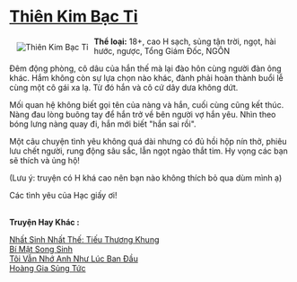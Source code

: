 <a href="https://utruyen.com/truyen/thien-kim-bac-ti/21160/" title="Thiên Kim Bạc Tỉ"><h1>Thiên Kim Bạc Tỉ</h1></a><div style="display:table"><img align="right" style="float: left; padding: 10px;" src="https://utruyen.com/images/story/200x260/thien-kim-bac-ti.jpg" alt="Thiên Kim Bạc Tỉ"><b>Thể loại:</b> 18+, cao H sạch, sủng tận trời, ngọt, hài hước, ngược, Tổng Giám Đốc, NGÔN<p></p>Đêm động phòng, cô dâu của hắn thế mà lại đào hôn cùng người đàn ông khác. Hắm không còn sự lựa chọn nào khác, đành phải hoàn thành buổi lễ cùng một cô gái xa lạ. Từ đó hắn và cô cứ dây dưa không dứt.<p></p>Mối quan hệ không biết gọi tên của nàng và hắn, cuối cùng cũng kết thúc. Nàng đau lòng buông tay để hắn trở về bên người vợ hắn yêu. Nhìn theo bóng lưng nàng quay đi, hắn mới biết "hắn sai rồi".<p></p>Một câu chuyện tình yêu không quá dài nhưng có đủ hồi hộp nín thở, phiêu lưu chết người, rung động sâu sắc, lẫn ngọt ngào thắt tim. Hy vọng các bạn sẽ thích và ủng hộ!<p></p>(Lưu ý: truyện có H khá cao nên bạn nào không thích bỏ qua dùm mình ạ)<p></p>Các tình yêu của Hạc giấy ơi!</div><p><br><b>Truyện Hay Khác :</b></p><a href="https://utruyen.com/truyen/nhat-sinh-nhat-the-tieu-thuong-khung/19304/" alt="Nhất Sinh Nhất Thế: Tiếu Thương Khung">Nhất Sinh Nhất Thế: Tiếu Thương Khung</a><br/><a href="https://github.com/quanluxury/ngontinhhot/tree/master/truyenhay/19537/" alt="Bí Mật Song Sinh">Bí Mật Song Sinh</a><br/><a href="https://github.com/quanluxury/ngontinhhot/tree/master/truyenhay/19115/" alt="Tôi Vẫn Nhớ Anh Như Lúc Ban Đầu">Tôi Vẫn Nhớ Anh Như Lúc Ban Đầu</a><br/><a href="https://github.com/quanluxury/ngontinhhot/tree/master/truyenhay/17333/" alt="Hoàng Gia Sủng Tức">Hoàng Gia Sủng Tức</a><br/>